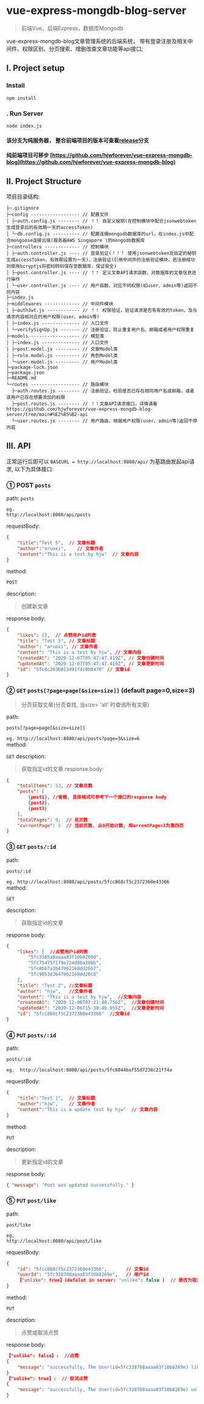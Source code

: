 # vue-express-mongdb-blog-server

>前端Vue，后端Express，数据库Mongodb 

vue-express-mongdb-blog文章管理系统的后端系统，
带有登录注册及相关中间件、权限区别、分页搜索、增删改查文章功能等api接口;



## Ⅰ. Project setup

### Install
```
npm install
```

### . Run Server

```
node index.js
```

#### 该分支为纯服务器， 整合前端项目的版本可查看[release](https://github.com/hjwforever/vue-express-mongdb-blog-server/tree/release)分支

#### 纯前端项目可移步 [https://github.com/hjwforever/vue-express-mongdb-blog](https://github.com/hjwforever/vue-express-mongdb-blog)

## Ⅱ. Project Structure
项目目录结构:
```
├─.gitignore 
├─config ------------------ // 配置文件
│ ├─auth.config.js -------- // ！！ 自定义秘钥(在控制模块中配合jsonwebtoken生成登录后的有效期一天的accessToken)
│ └─db.config.js ---------- // 配置连接mongodb数据库的url，在index.js中配合mongoose连接云端(服务器AWS Singapore )的mongodb数据库
├─controllers ------------- // 控制模块
│ ├─auth.controller.js ---- // 登录验证(！！！ 使用jsonwebtoken及自定的秘钥生成accessToken，有效期设置为一天)、注册验证(引用中间件的注册验证模块，若注册成功则使用bcryptjs将密码转码保存至数据库，保证安全)
│ ├─post.controller.js ---- // ！！ 定义文章API请求函数，对数据库的文章信息进行操作
│ └─user.controller.js ---- // 用户函数，对应不同权限(如user、admin等)返回不同内容
├─index.js 
├─middlewares ------------- // 中间件模块
│ ├─authJwt.js ------------ // ！！ 权限验证，验证请求是否有有效的token，及与请求内容相对应的用户权限(user、admin等)
│ ├─index.js -------------- // 入口文件
│ └─verifySignUp.js ------- // 注册验证，防止重复用户名、邮箱或者用户权限重复
├─models ------------------ // 模型类
│ ├─index.js -------------- // 入口文件
│ ├─post.model.js --------- // 文章Model类
│ ├─role.model.js --------- // 角色Model类
│ └─user.model.js --------- // 用户Model类
├─package-lock.json 
├─package.json 
├─README.md 
└─routes ------------------ // 路由模块
  ├─auth.routes.js -------- // 注册验证，检验是否已存在相同用户名或邮箱，或者该用户已存在想要添加的权限
  ├─post.routes.js -------- // ！！文章API请求接口，详情请看https://github.com/hjwforever/vue-express-mongdb-blog-server/tree/main#%E2%85%B2-api
  └─user.routes.js -------- // 用户路由，根据用户权限(user、admin等)返回不停内容
```


## Ⅲ. API

正常运行后即可以 ```BASEURL = http://localhost:8080/api/``` 为基路由发起api请求, 以下为具体接口:



### ① POST `posts`

path: `posts   `

```
eg. 
http://localhost:8080/api/posts
```

requestBody:

```json
{
    "title":"Test 5",  // 文章标题
    "author":"aruoxi",    // 文章作者
    "content":"This is a test by hjw"  // 文章内容
}
```

method: 

`POST`

description: 

>创建新文章

response body: 

```json
{
    "likes": [],  // 点赞用户id列表
    "title": "Test 5", // 文章标题
    "author": "aruoxi", // 文章作者
    "content": "This is a test by hjw", // 文章内容
    "createdAt": "2020-12-07T05:47:47.419Z", // 文章创建时间
    "updatedAt": "2020-12-07T05:47:47.419Z", // 文章更新时间
    "id": "5fcdc203b013491f4c8b8470" // 文章id
}
```





### ②  `GET` `posts[?page=page[&size=size]]` (default page=0,size=3)  

>分页获取文章(分页查找, 当size= 'all' 时查询所有文章)

path: 

`posts[?page=page[&size=size]]`

`eg. http://localhost:8080/api/posts?page=3&size=6`   
method: 

`GET`
description: 

>获取指定id的文章 
>response body: 

```json
{
    "totalItems": 53, // 文章总数
    "posts": [
        {post1}, //省略, 具体格式可参考下一个接口的response body
        {post2},
        {post3}
    ],
    "totalPages": 9,  // 总页数
    "currentPage": 3  // 当前页数, 从0开始计数, 即urrentPage=3为第四页
}
```



### ③ `GET` `posts/:id`

path:

 `posts/:id   `

`eg. http://localhost:8080/api/posts/5fcc868cf5c2372360e43366`   
method:

 `GET`

description: 

>获取指定id的文章 

response body: 

```json
{
    "likes": [  //点赞用户id列表
        "5fc3385a8aaaa83f10b8269d",
        "5fc75475f179e724d80a38bb",
        "5fc8bbfa3b47062168dd26b7",
        "5fc9053d3b47062168dd26c8"
    ],
    "title": "Test 2", //文章标题
    "author": "hjw",   //文章作者
    "content": "This is a test by hjw",  //文章内容
    "createdAt": "2020-12-06T07:21:48.756Z",  //文章创建时间
    "updatedAt": "2020-12-06T15:30:40.955Z",  //文章更新时间
    "id": "5fcc868cf5c2372360e43366"  //文章id
}
```



### ④ `PUT` `posts/:id`

path:

 `posts/:id   `

```
eg.  http://localhost:8080/api/posts/5fc8844baf55d7238c21ff4a
```

requestBody:

```json
{
    "title":"Test 1",  // 文章标题
    "author":"hjw",    // 文章作者
    "content":"This is a update test by hjw"  // 文章内容
}
```

method: 

`PUT`

description: 

>更新指定id的文章 

response body: 

```json
{ "message": "Post was updated successfully." }
```



### ⑤ `PUT` `post/like`

path: 

`post/like   `

```
eg. 
http://localhost:8080/api/post/like
```

requestBody:

```json
{
    "id": "5fcc868cf5c2372360e43366",       // 文章id
    "userId": "5fc338708aaaa83f10b8269e",   // 用户id
    【"unlike": true】(defalut in server: "unlike": false )  // 是否为取消点赞操作
}
```

method: 

`PUT`

description: 

>点赞或取消点赞

response body: 

```json
【"unlike": false】:  //点赞
{ 
    "message": "successfully, The User(id=5fc338708aaaa83f10b8269e) liked  the Post(id=5fcc868cf5c2372360e43366)!"
}
【"unlike": true】:  // 取消点赞
{
    "message": "successfully, The User(id=5fc338708aaaa83f10b8269e) unliked  the Post(id=5fcc868cf5c2372360e43366)!"
}
```

